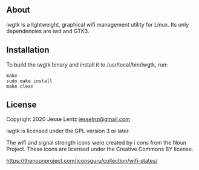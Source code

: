 ## About
iwgtk is a lightweight, graphical wifi management utility for Linux. Its only dependencies are iwd and GTK3.

## Installation
To build the iwgtk binary and install it to /usr/local/bin/iwgtk, run:

```
make
sudo make install
make clean
```

## License
Copyright 2020 Jesse Lentz <jesselnz@gmail.com>

iwgtk is licensed under the GPL version 3 or later.

The wifi and signal strength icons were created by i cons from the Noun Project.
These icons are licensed under the Creative Commons BY license.

https://thenounproject.com/iconsguru/collection/wifi-states/
